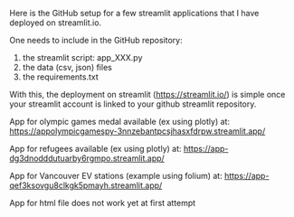 Here is the GitHub setup for a few streamlit applications that I have deployed on streamlit.io.

One needs to include in the GitHub repository: 
1. the streamlit script: app_XXX.py
2. the data (csv, json) files
3. the requirements.txt

With this, the deployment on streamlit (https://streamlit.io/) is simple once your streamlit account is linked to your github streamlit repository.

App for olympic games medal available (ex using plotly) at: https://appolympicgamespy-3nnzebantpcsjhasxfdrpw.streamlit.app/

App for refugees available (ex using plotly) at: https://app-dg3dnodddutuarby6rgmpo.streamlit.app/

App for Vancouver EV stations (example using folium) at: https://app-qef3ksovgu8clkgk5pmayh.streamlit.app/

App for html file does not work yet at first attempt

